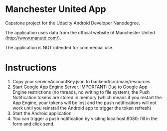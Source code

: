 # Manchester United App

Capstone project for the Udacity Android Developer Nanodegree.

The application uses data from the official website of Manchester United (http://www.manutd.com/).

The application is NOT intended for commercial use.

# Instructions

1. Copy your serviceAccountKey.json to backend/src/main/resources
2. Start Google App Engine Server. IMPORTANT: Due to Google App Engine restrictions (no threads, no writing to file system), the Push Notification tokens are stored in memory (which means if you restart the App Engine, your tokens will be lost and the push notifications will not work until you reinstall the Android app to trigger the token refresh)
3. Start the Android application
4. You can trigger a push notification by visiting localhost:8080: fill in the form and click send.